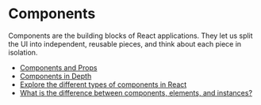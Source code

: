 # Components

Components are the building blocks of React applications. They let us split the UI into independent, reusable pieces, and think about each piece in isolation.

- [Components and Props](https://reactjs.org/docs/components-and-props.html)
- [Components in Depth](https://reactjs.org/docs/react-component.html)
- [Explore the different types of components in React](https://www.robinwieruch.de/react-component-types/)
- [What is the difference between components, elements, and instances?](https://www.robinwieruch.de/react-element-component/)
